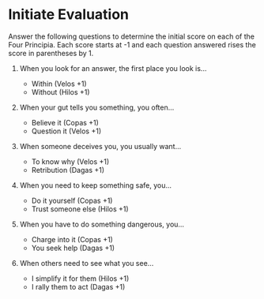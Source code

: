 # Initiate Evaluation

Answer the following questions to determine the initial score on each of the Four Principia. 
Each score starts at -1 and each question answered rises the score in parentheses by 1.

1. When you look for an answer, the first place you look is...
   * Within (Velos +1)
   * Without (Hilos +1)

1. When your gut tells you something, you often...
   * Believe it (Copas +1)
   * Question it (Velos +1)
  
1. When someone deceives you, you usually want...
   * To know why (Velos +1)
   * Retribution (Dagas +1)

1. When you need to keep something safe, you...
   * Do it yourself (Copas +1)
   * Trust someone else (Hilos +1)
 
1. When you have to do something dangerous, you...
   * Charge into it (Copas +1)
   * You seek help (Dagas +1)
 
1. When others need to see what you see...
   * I simplify it for them (Hilos +1)
   * I rally them to act (Dagas +1)
